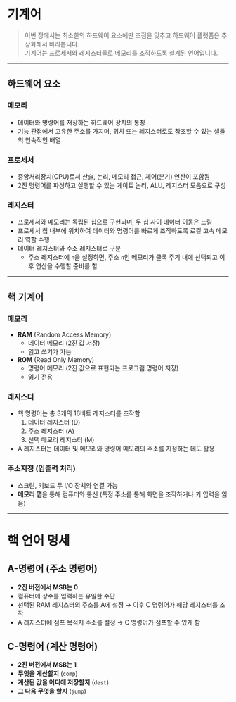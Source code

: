 # 기계어

> 이번 장에서는 최소한의 하드웨어 요소에만 초점을 맞추고 하드웨어 플랫폼은 추상화해서 바라봅니다.  
> 기계어는 프로세서와 레지스터들로 메모리를 조작하도록 설계된 언어입니다.

---

## 하드웨어 요소

### 메모리
- 데이터와 명령어를 저장하는 하드웨어 장치의 통칭  
- 기능 관점에서 고유한 주소를 가지며, 위치 또는 레지스터로도 참조할 수 있는 셀들의 연속적인 배열  

### 프로세서
- 중앙처리장치(CPU)로서 산술, 논리, 메모리 접근, 제어(분기) 연산이 포함됨  
- 2진 명령어를 파싱하고 실행할 수 있는 게이트 논리, ALU, 레지스터 모음으로 구성  

### 레지스터
- 프로세서와 메모리는 독립된 칩으로 구현되며, 두 칩 사이 데이터 이동은 느림  
- 프로세서 칩 내부에 위치하여 데이터와 명령어를 빠르게 조작하도록 로컬 고속 메모리 역할 수행  
- 데이터 레지스터와 주소 레지스터로 구분  
  - 주소 레지스터에 `n`을 설정하면, 주소 `n`인 메모리가 클록 주기 내에 선택되고 이후 연산을 수행할 준비를 함  

---

## 핵 기계어

### 메모리
- **RAM** (Random Access Memory)  
  - 데이터 메모리 (2진 값 저장)  
  - 읽고 쓰기가 가능  
- **ROM** (Read Only Memory)  
  - 명령어 메모리 (2진 값으로 표현되는 프로그램 명령어 저장)  
  - 읽기 전용

### 레지스터
- 핵 명령어는 총 3개의 16비트 레지스터를 조작함  
  1. 데이터 레지스터 (D)  
  2. 주소 레지스터 (A)  
  3. 선택 메모리 레지스터 (M)  
- A 레지스터는 데이터 및 메모리와 명령어 메모리의 주소를 지정하는 데도 활용

### 주소지정 (입출력 처리)
- 스크린, 키보드 두 I/O 장치와 연결 가능  
- **메모리 맵**을 통해 컴퓨터와 통신 (특정 주소를 통해 화면을 조작하거나 키 입력을 읽음)

---

# 핵 언어 명세

## A-명령어 (주소 명령어)
- **2진 버전에서 MSB는 0**
- 컴퓨터에 상수를 입력하는 유일한 수단
- 선택된 RAM 레지스터의 주소를 A에 설정 → 이후 C 명령어가 해당 레지스터를 조작
- A 레지스터에 점프 목적지 주소를 설정 → C 명령어가 점프할 수 있게 함

## C-명령어 (계산 명령어)
- **2진 버전에서 MSB는 1**
- **무엇을 계산할지** (`comp`)
- **계산된 값을 어디에 저장할지** (`dest`)
- **그 다음 무엇을 할지** (`jump`)
